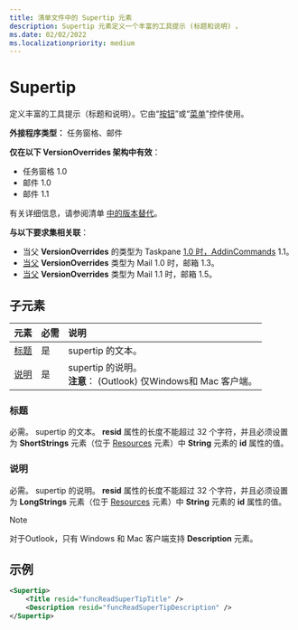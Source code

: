 ```yaml
---
title: 清单文件中的 Supertip 元素
description: Supertip 元素定义一个丰富的工具提示 (标题和说明) 。
ms.date: 02/02/2022
ms.localizationpriority: medium
---
```


# <a name="supertip"></a>Supertip

定义丰富的工具提示（标题和说明）。它由“[按钮](control.md#button-control)”或“[菜单](control.md#menu-dropdown-button-controls)”控件使用。

**外接程序类型：** 任务窗格、邮件

**仅在以下 VersionOverrides 架构中有效**：

- 任务窗格 1.0
- 邮件 1.0
- 邮件 1.1

有关详细信息，请参阅清单 [中的版本替代](../../develop/add-in-manifests.md#version-overrides-in-the-manifest)。

**与以下要求集相关联**：

- 当父 **VersionOverrides** 的类型为 Taskpane [1.0 时，AddinCommands](../requirement-sets/add-in-commands-requirement-sets.md) 1.1。
- [当父](../../reference/objectmodel/requirement-set-1.3/outlook-requirement-set-1.3.md) **VersionOverrides** 类型为 Mail 1.0 时，邮箱 1.3。
- [当父](../../reference/objectmodel/requirement-set-1.5/outlook-requirement-set-1.5.md) **VersionOverrides** 类型为 Mail 1.1 时，邮箱 1.5。

## <a name="child-elements"></a>子元素

|  元素 |  必需  |  说明  |
|:-----|:-----|:-----|
| [标题](#title) | 是 | supertip 的文本。 |
| [说明](#description) | 是 | supertip 的说明。<br>**注意**： (Outlook) 仅Windows和 Mac 客户端。 |

### <a name="title"></a>标题

必需。 supertip 的文本。 **resid** 属性的长度不能超过 32 个字符，并且必须设置为 **ShortStrings** 元素（位于 [Resources](resources.md) 元素）中 **String** 元素的 **id** 属性的值。

### <a name="description"></a>说明

必需。 supertip 的说明。 **resid** 属性的长度不能超过 32 个字符，并且必须设置为 **LongStrings** 元素（位于 [Resources](resources.md) 元素）中 **String** 元素的 **id** 属性的值。

> [!NOTE]
> 对于Outlook，只有 Windows 和 Mac 客户端支持 **Description** 元素。

## <a name="example"></a>示例

```xml
<Supertip>
    <Title resid="funcReadSuperTipTitle" />
    <Description resid="funcReadSuperTipDescription" />
</Supertip>
```
